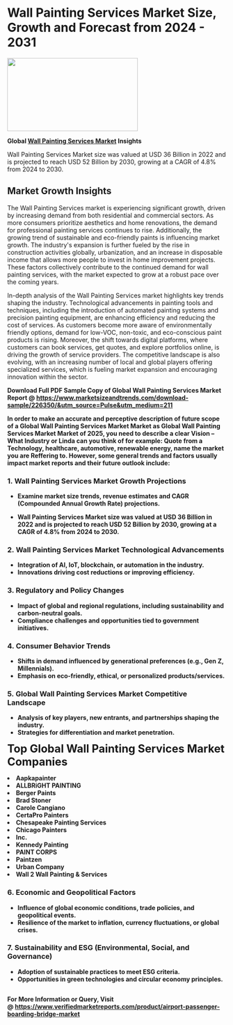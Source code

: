 <H1>Wall Painting Services Market Size, Growth and Forecast from 2024 - 2031</H1><img class="aligncenter size-medium wp-image-584254" src="https://thirdeyenews.in/wp-content/uploads/2024/09/Global-Market-Research-300x168.jpeg" alt="" width="300" height="168" /><p><strong>Global&nbsp;<a href="https://www.marketsizeandtrends.com/download-sample/226350/&amp;utm_source=Pulse&amp;utm_medium=211">Wall Painting Services Market</a> Insights</strong></p><p>Wall Painting Services Market size was valued at USD 36 Billion in 2022 and is projected to reach USD 52 Billion by 2030, growing at a CAGR of 4.8% from 2024 to 2030.</p><p><h2>Market Growth Insights</h2> <p>The Wall Painting Services market is experiencing significant growth, driven by increasing demand from both residential and commercial sectors. As more consumers prioritize aesthetics and home renovations, the demand for professional painting services continues to rise. Additionally, the growing trend of sustainable and eco-friendly paints is influencing market growth. The industry's expansion is further fueled by the rise in construction activities globally, urbanization, and an increase in disposable income that allows more people to invest in home improvement projects. These factors collectively contribute to the continued demand for wall painting services, with the market expected to grow at a robust pace over the coming years.</p> <p><strong></strong></p> <p>In-depth analysis of the Wall Painting Services market highlights key trends shaping the industry. Technological advancements in painting tools and techniques, including the introduction of automated painting systems and precision painting equipment, are enhancing efficiency and reducing the cost of services. As customers become more aware of environmentally friendly options, demand for low-VOC, non-toxic, and eco-conscious paint products is rising. Moreover, the shift towards digital platforms, where customers can book services, get quotes, and explore portfolios online, is driving the growth of service providers. The competitive landscape is also evolving, with an increasing number of local and global players offering specialized services, which is fueling market expansion and encouraging innovation within the sector.</p> <p><strong></p><p><span class=""><strong>Download Full PDF Sample Copy of Global Wall Painting Services Market Report</strong> @ <a href="https://www.marketsizeandtrends.com/download-sample/226350/&amp;utm_source=Pulse&amp;utm_medium=211" target="_blank">https://www.marketsizeandtrends.com/download-sample/226350/&amp;utm_source=Pulse&amp;utm_medium=211</a></span></p><p>In order to make an accurate and perceptive description of future scope of a Global&nbsp;Wall Painting Services Market Market as Global&nbsp;Wall Painting Services Market Market of 2025, you need to describe a clear Vision &ndash; What Industry or Linda can you think of for example: Quote from a Technology, healthcare, automotive, renewable energy, name the market you are Reffering to. However, some general trends and factors usually impact market reports and their future outlook include:</p><h3>1.&nbsp;<strong>Wall Painting Services Market Growth Projections</strong></h3><ul><li>Examine market size trends, revenue estimates and CAGR (Compounded Annual Growth Rate) projections.</li><li><p>Wall Painting Services Market size was valued at USD 36 Billion in 2022 and is projected to reach USD 52 Billion by 2030, growing at a CAGR of 4.8% from 2024 to 2030.</p></li></ul><h3>2.&nbsp;<strong>Wall Painting Services Market Technological Advancements</strong></h3><ul><li>Integration of AI, IoT, blockchain, or automation in the industry.</li><li>Innovations driving cost reductions or improving efficiency.</li></ul><h3>3.&nbsp;<strong>Regulatory and Policy Changes</strong></h3><ul><li>Impact of global and regional regulations, including sustainability and carbon-neutral goals.</li><li>Compliance challenges and opportunities tied to government initiatives.</li></ul><h3>4.&nbsp;<strong>Consumer Behavior Trends</strong></h3><ul><li>Shifts in demand influenced by generational preferences (e.g., Gen Z, Millennials).</li><li>Emphasis on eco-friendly, ethical, or personalized products/services.</li></ul><h3>5.&nbsp;<strong>Global Wall Painting Services Market Competitive Landscape</strong></h3><ul><li>Analysis of key players, new entrants, and partnerships shaping the industry.</li><li>Strategies for differentiation and market penetration.</li></ul><p data-pm-slice="1 1 []"><span style="color: inherit; font-family: inherit; font-size: 25px;">Top Global Wall Painting Services Market Companies</span></p><div class="" data-test-id=""><p><li>Aapkapainter</li><li> ALLBRiGHT PAINTING</li><li> Berger Paints</li><li> Brad Stoner</li><li> Carole Cangiano</li><li> CertaPro Painters</li><li> Chesapeake Painting Services</li><li> Chicago Painters </li><li> Inc.</li><li> Kennedy Painting</li><li> PAINT CORPS</li><li> Paintzen</li><li> Urban Company</li><li> Wall 2 Wall Painting & Services</li></p></div><h3>6.&nbsp;<strong>Economic and Geopolitical Factors</strong></h3><ul><li>Influence of global economic conditions, trade policies, and geopolitical events.</li><li>Resilience of the market to inflation, currency fluctuations, or global crises.</li></ul><h3>7.&nbsp;<strong>Sustainability and ESG (Environmental, Social, and Governance)</strong></h3><ul><li>Adoption of sustainable practices to meet ESG criteria.</li><li>Opportunities in green technologies and circular economy principles.</li></ul><h2><strong style="font-size: 14px;">For More Information or Query, Visit @&nbsp;</strong><a style="background-color: #ffffff; font-size: 14px;" href="https://www.marketsizeandtrends.com/report/wall-painting-services-market/" target="_blank">https://www.verifiedmarketreports.com/product/airport-passenger-boarding-bridge-market</a></h2>
